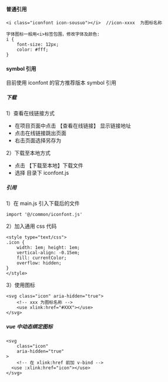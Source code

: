 #### 普通引用

```
<i class="iconfont icon-sousuo"></i>  //icon-xxxx  为图标名称

字体图标一般用<i>标签包围，修改字体及颜色:
i {
	font-size: 12px;
	color: #fff;
}
```



#### symbol 引用

目前使用 iconfont 的官方推荐版本 symbol 引用

##### 下载

1）查看在线链接方式

- 在项目页面中点击 【查看在线链接】 显示链接地址
- 点击在线链接跳出页面
- 右击页面选择另存为

2）下载至本地方式

- 点击 【下载至本地】下载文件
- 选择 目录下 iconfont.js 

##### 引用

1）在 main.js 引入下载后的文件

```
import '@/common/iconfont.js'
```

2）加入通用 css 代码

```
<style type="text/css">
.icon {
	width: 1em; height: 1em;
	vertical-align: -0.15em;
	fill: currentColor;
	overflow: hidden;
}
</style>
```

3）使用图标

```
<svg class="icon" aria-hidden="true">
    <!-- xxx 为图标名称 -->
    <use xlink:href="#XXX"></use>
</svg>
```

##### vue 中动态绑定图标

```
<svg
	class="icon"
	aria-hidden="true"
>
	<!-- 在 xlink:href 前加 v-bind -->	
  <use :xlink:href="icon"></use>  
</svg>
```

